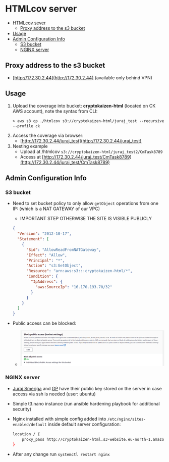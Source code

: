 # HTMLcov server

<!-- toc -->

- [HTMLcov sever](#HTMLcov-sever)
  * [Proxy address to the s3 bucket](#Proxy-address-to-the-s3-bucket)
- [Usage](#usage)
- [Admin Configuration Info](#admin-configuration-info)
  * [S3 bucket](#s3-bucket)
  * [NGINX server](#nginx-server)

<!-- tocstop -->

## Proxy address to the s3 bucket

- [http://172.30.2.44](http://172.30.2.44) (available only behind VPN)

## Usage

1. Upload the coverage into bucket: **cryptokaizen-html** (located on CK AWS
   account), note the syntax from CLI:
   ```
   > aws s3 cp ./htmlcov s3://cryptokaizen-html/juraj_test --recursive --profile ck
   ```
2. Access the coverage via browser:
   - [http://172.30.2.44/juraj_test](http://172.30.2.44/juraj_test)
3. Nesting example
   - Upload at /htmlcov `s3://cryptokaizen-html/juraj_test2/CmTask8789`
   - Access at
     [http://172.30.2.44/juraj_test/CmTask8789](http://172.30.2.44/juraj_test/CmTask8789)

## Admin Configuration Info

### S3 bucket

- Need to set bucket policy to only allow `getObject` operations from one IP:
  (which is a NAT GATEWAY of our VPC)
  - IMPORTANT STEP OTHERWISE THE SITE IS VISIBLE PUBLICLY
  
  ```json
  {
    "Version": "2012-10-17",
    "Statement": [
      {
        "Sid": "AllowReadFromNATGateway",
        "Effect": "Allow",
        "Principal": "*",
        "Action": "s3:GetObject",
        "Resource": "arn:aws:s3:::cryptokaizen-html/*",
        "Condition": {
          "IpAddress": {
            "aws:SourceIp": "16.170.193.70/32"
          }
        }
      }
    ]
  }
  ```
- Public access can be blocked:
  - ![NGINX server](figs/use_htmlcov_server/image1.png)

### NGINX server

- [Juraj Smeriga](mailto:jsmeriga@crypto-kaizen.com) and
  [GP](mailto:gp@crypto-kaizen.com) have their public key stored on
  the server in case access via ssh is needed (user: ubuntu)
- Simple t3.nano instance (run ansible hardening playbook for additional
  security)
- Nginx installed with simple config added into `/etc/nginx/sites-enabled/default`
  inside default server configuration:

  ```bash
  location / {
      proxy_pass http://cryptokaizen-html.s3-website.eu-north-1.amazonaws.com/;
  }
  ```

- After any change run `systemctl restart nginx`
